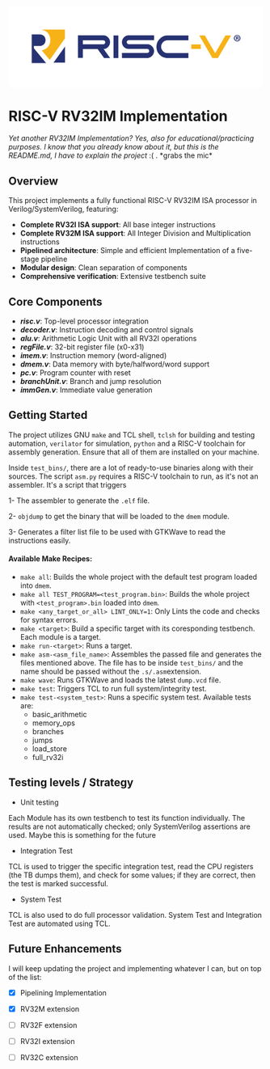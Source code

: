 <p align="center">
  <a href="https://github.com/moesay/RISC-V32/">
    <img src="https://github.com/moesay/RISC-V32/blob/main/risc-v.png" alt="RISC-V32 Logo">
  </a>
</p>

# RISC-V RV32IM Implementation
_Yet another RV32IM Implementation? Yes, also for educational/practicing purposes. I know that you already know about it, but this is the README.md, I have to explain the project_ :( . \*grabs the mic\*


## Overview
This project implements a fully functional RISC-V RV32IM ISA processor in Verilog/SystemVerilog, featuring:
* __Complete RV32I ISA support__: All base integer instructions
* __Complete RV32M ISA support__: All Integer Division and Multiplication instructions
* __Pipelined architecture__: Simple and efficient Implementation of a five-stage pipeline
* __Modular design__: Clean separation of components
* __Comprehensive verification__: Extensive testbench suite


## Core Components

* **_risc.v_**: Top-level processor integration
* **_decoder.v_**: Instruction decoding and control signals
* **_alu.v_**:	Arithmetic Logic Unit with all RV32I operations
* **_regFile.v_**: 32-bit register file (x0-x31)
* **_imem.v_**: Instruction memory (word-aligned)
* **_dmem.v_**:	Data memory with byte/halfword/word support
* **_pc.v_**: Program counter with reset
* **_branchUnit.v_**: Branch and jump resolution
* **_immGen.v_**: Immediate value generation


## Getting Started

The project utilizes GNU `make` and TCL shell, `tclsh` for building and testing automation, `verilator` for simulation, `python` and a RISC-V toolchain for assembly generation. Ensure that all of them are installed on your machine.

Inside ```test_bins/```, there are a lot of ready-to-use binaries along with their sources. The script ```asm.py``` requires a RISC-V toolchain to run, as it's not an assembler. It's a script that triggers

1- The assembler to generate the ```.elf``` file.

2- ```objdump``` to get the binary that will be loaded to the ```dmem``` module.

3- Generates a filter list file to be used with GTKWave to read the instructions easily.


#### Available Make Recipes:
* ```make all```: Builds the whole project with the default test program loaded into ```dmem```.
* ```make all TEST_PROGRAM=<test_program.bin>```: Builds the whole project with ```<test_program>.bin``` loaded into ```dmem```.
* ```make <any_target_or_all> LINT_ONLY=1```: Only Lints the code and checks for syntax errors.
* ```make <target>```: Build a specific target with its coresponding testbench. Each module is a target.
* ```make run-<target>```: Runs a target.
* ```make asm-<asm_file_name>```: Assembles the passed file and generates the files mentioned above. The file has to be inside ```test_bins/``` and the name should be passed without the ```.s/.asm```extension.
* ```make wave```: Runs GTKWave and loads the latest ```dump.vcd``` file.
* ```make test```: Triggers TCL to run full system/integrity test.
* ```make test-<system_test>```: Runs a specific system test. Available tests are:
  *   basic_arithmetic
  * memory_ops
  * branches
  * jumps
  * load_store
  * full_rv32i


## Testing levels / Strategy
* Unit testing

Each Module has its own testbench to test its function individually. The results are not automatically checked; only SystemVerilog assertions are used. Maybe this is something for the future

* Integration Test

TCL is used to trigger the specific integration test, read the CPU registers (the TB dumps them), and check for some values; if they are correct, then the test is marked successful.

* System Test

TCL is also used to do full processor validation. System Test and Integration Test are automated using TCL.


## Future Enhancements

I will keep updating the project and implementing whatever I can, but on top of the list:

- [x] Pipelining Implementation

- [x] RV32M extension

- [ ] RV32F extension

- [ ] RV32I extension

- [ ] RV32C extension
